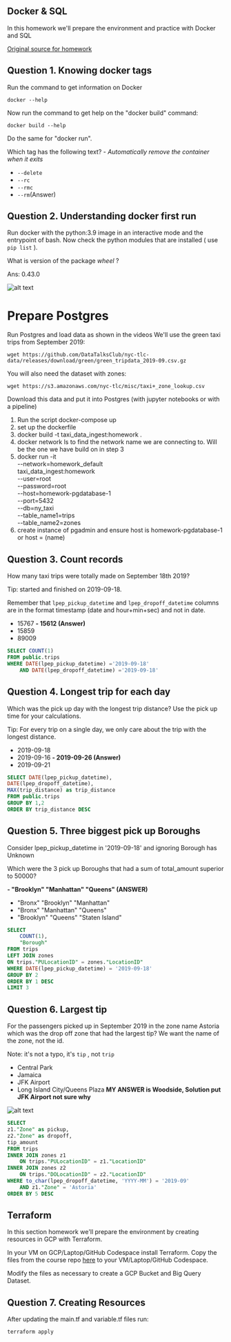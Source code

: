 
## Docker & SQL

In this homework we'll prepare the environment 
and practice with Docker and SQL 
 
[Original source for homework](https://github.com/DataTalksClub/data-engineering-zoomcamp/blob/main/cohorts/2024/01-docker-terraform/homework.md)

## Question 1. Knowing docker tags

Run the command to get information on Docker 

```docker --help```

Now run the command to get help on the "docker build" command:

```docker build --help```

Do the same for "docker run".

Which tag has the following text? - *Automatically remove the container when it exits* 

- `--delete` 
- `--rc`
- `--rmc`
- `--rm`(Answer)


## Question 2. Understanding docker first run 

Run docker with the python:3.9 image in an interactive mode and the entrypoint of bash.
Now check the python modules that are installed ( use ```pip list``` ). 

What is version of the package *wheel* ?

Ans: 0.43.0

![alt text](image.png)


# Prepare Postgres

Run Postgres and load data as shown in the videos
We'll use the green taxi trips from September 2019:

```wget https://github.com/DataTalksClub/nyc-tlc-data/releases/download/green/green_tripdata_2019-09.csv.gz```

You will also need the dataset with zones:

```wget https://s3.amazonaws.com/nyc-tlc/misc/taxi+_zone_lookup.csv```

Download this data and put it into Postgres (with jupyter notebooks or with a pipeline)

1. Run the script docker-compose up 
2. set up the dockerfile
3. docker build -t taxi_data_ingest:homework .
4. docker network ls to find the network name we are connecting to. Will be the one we have build on in step 3
5. docker run -it \
    --network=homework_default \
    taxi_data_ingest:homework \
    --user=root \
    --password=root \
    --host=homework-pgdatabase-1 \
    --port=5432 \
    --db=ny_taxi \
    --table_name1=trips \
    --table_name2=zones
6. create instance of pgadmin and ensure host is homework-pgdatabase-1 or host = (name)

## Question 3. Count records 

How many taxi trips were totally made on September 18th 2019?

Tip: started and finished on 2019-09-18. 

Remember that `lpep_pickup_datetime` and `lpep_dropoff_datetime` columns are in the format timestamp (date and hour+min+sec) and not in date.

- 15767
**- 15612 (Answer)**
- 15859
- 89009

```sql
SELECT COUNT(1)
FROM public.trips
WHERE DATE(lpep_pickup_datetime) ='2019-09-18' 
    AND DATE(lpep_dropoff_datetime) ='2019-09-18'
```

## Question 4. Longest trip for each day

Which was the pick up day with the longest trip distance?
Use the pick up time for your calculations.

Tip: For every trip on a single day, we only care about the trip with the longest distance. 

- 2019-09-18
- 2019-09-16
**- 2019-09-26 (Answer)**
- 2019-09-21
```sql
SELECT DATE(lpep_pickup_datetime),
DATE(lpep_dropoff_datetime),
MAX(trip_distance) as trip_distance
FROM public.trips
GROUP BY 1,2
ORDER BY trip_distance DESC
```

## Question 5. Three biggest pick up Boroughs

Consider lpep_pickup_datetime in '2019-09-18' and ignoring Borough has Unknown

Which were the 3 pick up Boroughs that had a sum of total_amount superior to 50000?
 
**- "Brooklyn" "Manhattan" "Queens" (ANSWER)**  
- "Bronx" "Brooklyn" "Manhattan"
- "Bronx" "Manhattan" "Queens" 
- "Brooklyn" "Queens" "Staten Island"
```sql
SELECT 
	COUNT(1),
	"Borough"
FROM trips 
LEFT JOIN zones
ON trips."PULocationID" = zones."LocationID"
WHERE DATE(lpep_pickup_datetime) = '2019-09-18' 
GROUP BY 2
ORDER BY 1 DESC
LIMIT 3
```

## Question 6. Largest tip

For the passengers picked up in September 2019 in the zone name Astoria which was the drop off zone that had the largest tip?
We want the name of the zone, not the id.

Note: it's not a typo, it's `tip` , not `trip`

- Central Park
- Jamaica
- JFK Airport
- Long Island City/Queens Plaza
**MY ANSWER is Woodside, Solution put JFK Airport not sure why**

![alt text](image-1.png)

```sql
SELECT 
z1."Zone" as pickup,
z2."Zone" as dropoff,
tip_amount
FROM trips 
INNER JOIN zones z1
	ON trips."PULocationID" = z1."LocationID"
INNER JOIN zones z2
	ON trips."DOLocationID" = z2."LocationID"
WHERE to_char(lpep_dropoff_datetime, 'YYYY-MM') = '2019-09' 
	AND z1."Zone" = 'Astoria'
ORDER BY 5 DESC
```

## Terraform

In this section homework we'll prepare the environment by creating resources in GCP with Terraform.

In your VM on GCP/Laptop/GitHub Codespace install Terraform. 
Copy the files from the course repo
[here](https://github.com/DataTalksClub/data-engineering-zoomcamp/tree/main/01-docker-terraform/1_terraform_gcp/terraform) to your VM/Laptop/GitHub Codespace.

Modify the files as necessary to create a GCP Bucket and Big Query Dataset.


## Question 7. Creating Resources

After updating the main.tf and variable.tf files run:

```
terraform apply
```
